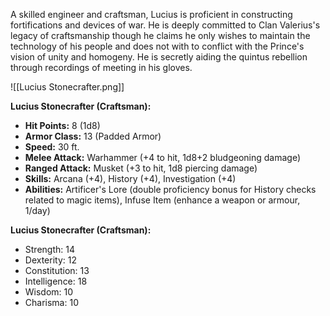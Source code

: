 A skilled engineer and craftsman, Lucius is proficient in constructing fortifications and devices of war. He is deeply committed to Clan Valerius's legacy of craftsmanship though he claims he only wishes to maintain the technology of his people and does not with to conflict with the Prince's vision of unity and homogeny. He is secretly aiding the quintus rebellion through recordings of meeting in his gloves.

![[Lucius Stonecrafter.png]]

**Lucius Stonecrafter (Craftsman):**

- **Hit Points:** 8 (1d8)
- **Armor Class:** 13 (Padded Armor)
- **Speed:** 30 ft.
- **Melee Attack:** Warhammer (+4 to hit, 1d8+2 bludgeoning damage)
- **Ranged Attack:** Musket (+3 to hit, 1d8 piercing damage)
- **Skills:** Arcana (+4), History (+4), Investigation (+4)
- **Abilities:** Artificer's Lore (double proficiency bonus for History checks related to magic items), Infuse Item (enhance a weapon or armour, 1/day)

**Lucius Stonecrafter (Craftsman):**

- Strength: 14
- Dexterity: 12
- Constitution: 13
- Intelligence: 18
- Wisdom: 10
- Charisma: 10